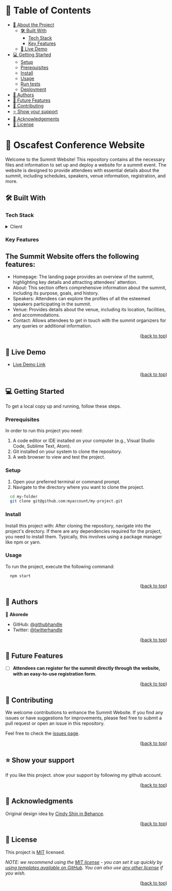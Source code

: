 
# 📗 Table of Contents

- [📖 About the Project](#about-project)
  - [🛠 Built With](#built-with)
    - [Tech Stack](#tech-stack)
    - [Key Features](#key-features)
  - [🚀 Live Demo](#live-demo)
- [💻 Getting Started](#getting-started)
  - [Setup](#setup)
  - [Prerequisites](#prerequisites)
  - [Install](#install)
  - [Usage](#usage)
  - [Run tests](#run-tests)
  - [Deployment](#deployment)
- [👥 Authors](#authors)
- [🔭 Future Features](#future-features)
- [🤝 Contributing](#contributing)
- [⭐️ Show your support](#support)
- [🙏 Acknowledgements](#acknowledgements)
- [📝 License](#license)

<!-- PROJECT DESCRIPTION -->

# 📖 <a name="about-project">Oscafest Conference Website</a>

Welcome to the Summit Website! This repository contains all the necessary files and information to set up and deploy a website for a summit event. The website is designed to provide attendees with essential details about the summit, including schedules, speakers, venue information, registration, and more.
## 🛠 Built With <a name="built-with"></a>

### Tech Stack <a name="tech-stack"></a>

<details>
  <summary>Client</summary>
  <ul>
    <li><a href="https://html.com/">HTML</a></li>
    <li><a href="https://css3.com/">CSS</a></li>
    <li><a href="https://javascript.com/">Javascript</a></li>
  </ul>
</details>

### Key Features <a name="key-features"></a>

  ## The Summit Website offers the following features:

* Homepage: The landing page provides an overview of the summit, highlighting key details and attracting attendees' attention.
* About: This section offers comprehensive information about the summit, including its purpose, goals, and history.
* Speakers: Attendees can explore the profiles of all the esteemed speakers participating in the summit.
* Venue: Provides details about the venue, including its location, facilities, and accommodations.
* Contact: Allows attendees to get in touch with the summit organizers for any queries or additional information.

<p align="right">(<a href="#readme-top">back to top</a>)</p>


## 🚀 Live Demo <a name="live-demo"></a>
- [Live Demo Link](https://akorede3133.github.io/oscafest-conference/)

<p align="right">(<a href="#readme-top">back to top</a>)</p>


## 💻 Getting Started <a name="getting-started"></a>


To get a local copy up and running, follow these steps.

### Prerequisites

In order to run this project you need:

1. A code editor or IDE installed on your computer (e.g., Visual Studio Code, Sublime Text, Atom).
2. Git installed on your system to clone the repository.
3. A web browser to view and test the project.

### Setup

1. Open your preferred terminal or command prompt.
2. Navigate to the directory where you want to clone the project.

```sh
  cd my-folder
  git clone git@github.com:myaccount/my-project.git
```

### Install

Install this project with:
After cloning the repository, navigate into the project's directory. If there are any dependencies required for the project, you need to install them. Typically, this involves using a package manager like npm or yarn.

### Usage

To run the project, execute the following command:

```sh
  npm start
```
<p align="right">(<a href="#readme-top">back to top</a>)</p>


## 👥 Authors <a name="authors"></a>
👤 **Akorede**

- GitHub: [@githubhandle](https://github.com/Akorede3133)
- Twitter: [@twitterhandle](https://twitter.com/SaheedAkorede7)

<p align="right">(<a href="#readme-top">back to top</a>)</p>

## 🔭 Future Features <a name="future-features"></a>

- [ ] **Attendees can register for the summit directly through the website, with an easy-to-use registration form.**
<p align="right">(<a href="#readme-top">back to top</a>)</p>


## 🤝 Contributing <a name="contributing"></a>

We welcome contributions to enhance the Summit Website. If you find any issues or have suggestions for improvements, please feel free to submit a pull request or open an issue in this repository.

Feel free to check the [issues page](../../issues/).

<p align="right">(<a href="#readme-top">back to top</a>)</p>

## ⭐️ Show your support <a name="support"></a>

If you like this project. show your support by following my github account.

<p align="right">(<a href="#readme-top">back to top</a>)</p>


## 🙏 Acknowledgments <a name="acknowledgements"></a>
Original design idea by [Cindy Shin in Behance](https://www.behance.net/adagio07). 

<p align="right">(<a href="#readme-top">back to top</a>)</p>

## 📝 License <a name="license"></a>

This project is [MIT](./LICENSE) licensed.

_NOTE: we recommend using the [MIT license](https://choosealicense.com/licenses/mit/) - you can set it up quickly by [using templates available on GitHub](https://docs.github.com/en/communities/setting-up-your-project-for-healthy-contributions/adding-a-license-to-a-repository). You can also use [any other license](https://choosealicense.com/licenses/) if you wish._

<p align="right">(<a href="#readme-top">back to top</a>)</p>
